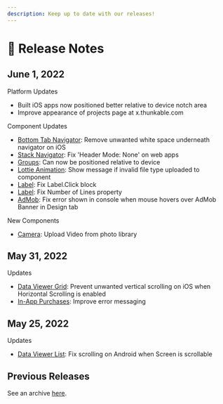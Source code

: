 ```yaml
---
description: Keep up to date with our releases!
---
```


# 📰 Release Notes

## June 1, 2022 <a href="#june-1-2022" id="june-1-2022"></a>

Platform Updates

* Built iOS apps now positioned better relative to device notch area
* Improve appearance of projects page at x.thunkable.com

Component Updates

* ​[Bottom Tab Navigator](https://app.gitbook.com/o/-LAn5sG4mFK2i\_t-TiD1/s/Ue3rgJfvQYLrpDR1HfWv/bottom-tab-navigator): Remove unwanted white space underneath navigator on iOS
* ​[Stack Navigator](https://app.gitbook.com/o/-LAn5sG4mFK2i\_t-TiD1/s/Ue3rgJfvQYLrpDR1HfWv/stack-navigator): Fix 'Header Mode: None' on web apps
* ​[Groups](https://docs.thunkable.com/v/drag-and-drop/group): Can now be positioned relative to device
* ​[Lottie Animation](https://app.gitbook.com/o/-LAn5sG4mFK2i\_t-TiD1/s/Ue3rgJfvQYLrpDR1HfWv/lottie): Show message if invalid file type uploaded to component
* ​[Label](https://app.gitbook.com/o/-LAn5sG4mFK2i\_t-TiD1/s/Ue3rgJfvQYLrpDR1HfWv/label): Fix Label.Click block
* ​[Label](https://app.gitbook.com/o/-LAn5sG4mFK2i\_t-TiD1/s/Ue3rgJfvQYLrpDR1HfWv/label): Fix Number of Lines property
* ​[AdMob](https://app.gitbook.com/o/-LAn5sG4mFK2i\_t-TiD1/s/Ue3rgJfvQYLrpDR1HfWv/admob): Fix error shown in console when mouse hovers over AdMob Banner in Design tab

New Components

* ​[Camera](https://docs.thunkable.com/v/drag-and-drop/camera): Upload Video from photo library

## May 31, 2022 <a href="#may-31-2022" id="may-31-2022"></a>

Updates

* ​[Data Viewer Grid](https://app.gitbook.com/o/-LAn5sG4mFK2i\_t-TiD1/s/Ue3rgJfvQYLrpDR1HfWv/data-viewer-grid): Prevent unwanted vertical scrolling on iOS when Horizontal Scrolling is enabled
* ​[In-App Purchases](https://app.gitbook.com/o/-LAn5sG4mFK2i\_t-TiD1/s/Ue3rgJfvQYLrpDR1HfWv/in-app-purchase): Improve error messaging

## May 25, 2022

Updates

* [Data Viewer List](data-viewer-list.md): Fix scrolling on Android when Screen is scrollable

## Previous Releases

See an archive [here](https://docs.thunkable.com/v/snap-to-place/release-notes).&#x20;

